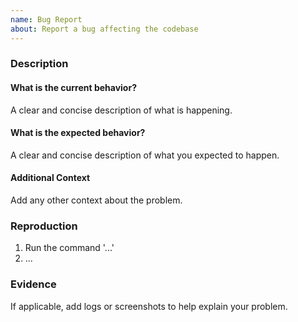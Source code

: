 ```yaml
---
name: Bug Report
about: Report a bug affecting the codebase
---
```


### Description

#### What is the current behavior?
A clear and concise description of what is happening.

#### What is the expected behavior?
A clear and concise description of what you expected to happen.

#### Additional Context
Add any other context about the problem.

### Reproduction
1. Run the command '...'
2. ...

### Evidence
If applicable, add logs or screenshots to help explain your problem.
